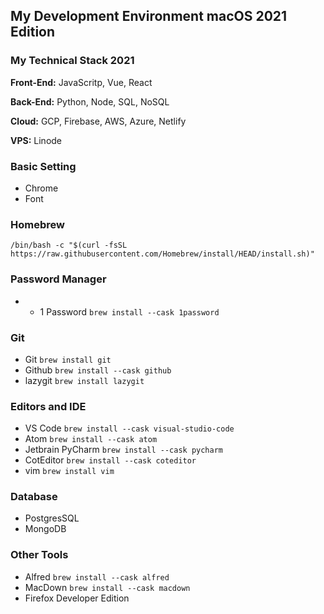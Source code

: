 ## My Development Environment macOS 2021 Edition

### My Technical Stack 2021
**Front-End:** JavaScritp, Vue, React

**Back-End:** Python, Node, SQL, NoSQL

**Cloud:** GCP, Firebase, AWS, Azure, Netlify

**VPS:** Linode

### Basic Setting
* Chrome
* Font




### Homebrew
```/bin/bash -c "$(curl -fsSL https://raw.githubusercontent.com/Homebrew/install/HEAD/install.sh)"```

### Password Manager
* * 1 Password ```brew install --cask 1password```

### Git
* Git ```brew install git```
* Github ```brew install --cask github```
* lazygit ```brew install lazygit```

### Editors and IDE
* VS Code ```brew install --cask visual-studio-code```
* Atom ```brew install --cask atom```
* Jetbrain PyCharm ```brew install --cask pycharm```
* CotEditor ```brew install --cask coteditor```
* vim ```brew install vim```

### Database
* PostgresSQL
* MongoDB

### Other Tools
* Alfred ```brew install --cask alfred```
* MacDown ```brew install --cask macdown```
* Firefox Developer Edition